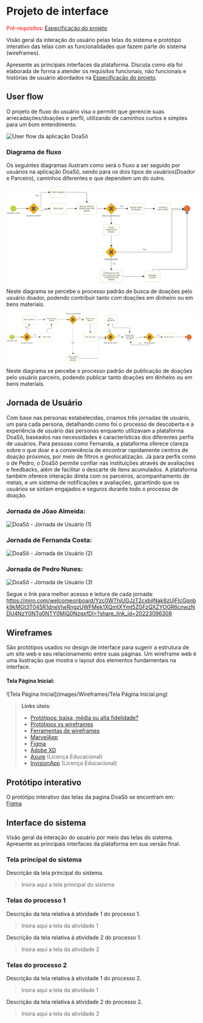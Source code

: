 
# Projeto de interface

<span style="color:red">Pré-requisitos: <a href="02-Especificacao.md"> Especificação do projeto</a></span>

Visão geral da interação do usuário pelas telas do sistema e protótipo interativo das telas com as funcionalidades que fazem parte do sistema (wireframes).

 Apresente as principais interfaces da plataforma. Discuta como ela foi elaborada de forma a atender os requisitos funcionais, não funcionais e histórias de usuário abordados na <a href="02-Especificacao.md"> Especificação do projeto</a></span>.

 ## User flow

O projeto de fluxo do usuário visa o permitir que gerencie suas arrecadações/doações e perfil, utilizando de caminhos curtos e simples para um bom entendimento. 

![User flow da aplicação DoaSô](images/User_flow_DoaSô.png)

### Diagrama de fluxo

Os seguintes diagramas ilustram como será o fluxo a ser seguido por usuários na aplicação DoaSô, sendo para os dois tipos de usuários(Doador e Parceiro), caminhos diferentes e que dependem um do outro.

![Diagrama de fluxo doador](images/Diagrama%20de%20fluxo%20doador.png)
Neste diagrama se percebe o processo padrão de busca de doações pelo usuário doador, podendo contribuir tanto com doações em dinheiro ou em bens materiais.

![Diagrama de fluxo parceiro](images/Diagrama%20de%20fluxo%20parceiro.png)
Neste diagrama se percebe o processo padrão de publicação de doações pelo usuário parceiro, podendo publicar tanto doações em dinheiro ou em bens materiais.

## Jornada de Usuário

Com base nas personas estabelecidas, criamos três jornadas de usuário, um para cada persona, detalhando como foi o processo de descoberta e a experiência de usuário das personas enquanto utilizavam a plataforma DoaSô, baseados nas necessidades e características dos diferentes perfis de usuários. Para pessoas como Fernanda, a plataforma oferece clareza sobre o que doar e a conveniência de encontrar rapidamente centros de doação próximos, por meio de filtros e geolocalização. Já para perfis como o de Pedro, o DoaSô permite confiar nas instituições através de avaliações e feedbacks, além de facilitar o descarte de itens acumulados. A plataforma também oferece interação direta com os parceiros, acompanhamento de metas, e um sistema de notificações e avaliações, garantindo que os usuários se sintam engajados e seguros durante todo o processo de doação.

### Jornada de Jõao Almeida:

![DoaSô - Jornada de Usuário (1)](https://github.com/user-attachments/assets/e6f6277d-758a-4311-abf2-439fbb92bd8b)

### Jornada de Fernanda Costa:
![DoaSô - Jornada de Usuário (2)](https://github.com/user-attachments/assets/6806e7aa-2574-469b-b2a3-ae712e538e74)

### Jornada de Pedro Nunes:
![DoaSô - Jornada de Usuário (3)](https://github.com/user-attachments/assets/0f6eedcf-020d-4143-9714-53187ec7a372)

Segue o link para melhor acesso e leitura de cada jornada:
https://miro.com/welcomeonboard/Yzc0WThiUGJzT2cxbjlNak8zUjFIcGpnbk9kMGt3T045R1dneVIwRngzUWFMek1XQmtXYmt5ZGFzQXZYOGR6cnwzNDU4NzY0NTg0NTY0MjQ0NzgxfDI=?share_link_id=20223096308

## Wireframes

São protótipos usados no design de interface para sugerir a estrutura de um site web e seu relacionamento entre suas páginas. Um wireframe web é uma ilustração que mostra o layout dos elementos fundamentais na interface.

#### Tela Página Inicial:
![Tela Página Inicial](images/Wireframes/Tela Página Inicial.png)
 
> **Links úteis**:
> - [Protótipos: baixa, média ou alta fidelidade?](https://medium.com/ladies-that-ux-br/prot%C3%B3tipos-baixa-m%C3%A9dia-ou-alta-fidelidade-71d897559135)
> - [Protótipos vs wireframes](https://www.nngroup.com/videos/prototypes-vs-wireframes-ux-projects/)
> - [Ferramentas de wireframes](https://rockcontent.com/blog/wireframes/)
> - [MarvelApp](https://marvelapp.com/developers/documentation/tutorials/)
> - [Figma](https://www.figma.com/)
> - [Adobe XD](https://www.adobe.com/br/products/xd.html#scroll)
> - [Axure](https://www.axure.com/edu) (Licença Educacional)
> - [InvisionApp](https://www.invisionapp.com/) (Licença Educacional)

## Protótipo interativo

O protótipo interativo das telas da pagina DoaSô se encontram em:   
[Figma](https://www.figma.com/design/JrDROhX1TekdW4PE24b8Qd/doaS%C3%B4?node-id=0-1&node-type=canvas&t=CdSXDe5a14dHdAE8-0)


## Interface do sistema

Visão geral da interação do usuário por meio das telas do sistema. Apresente as principais interfaces da plataforma em sua versão final.

### Tela principal do sistema

Descrição da tela principal do sistema.

> Insira aqui a tela principal do sistema


###  Telas do processo 1

Descrição da tela relativa à atividade 1 do processo 1.

> Insira aqui a tela da atividade 1

Descrição da tela relativa à atividade 2 do processo 1.

> Insira aqui a tela da atividade 2


### Telas do processo 2

Descrição da tela relativa à atividade 1 do processo 2.

> Insira aqui a tela da atividade 1

Descrição da tela relativa à atividade 2 do processo 2.

> Insira aqui a tela da atividade 2
